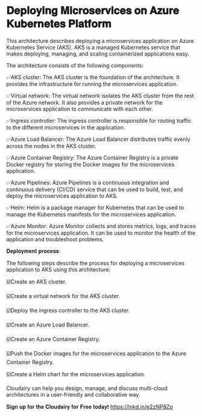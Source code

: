 # 𝐃𝐞𝐩𝐥𝐨𝐲𝐢𝐧𝐠 𝐌𝐢𝐜𝐫𝐨𝐬𝐞𝐫𝐯𝐢𝐜𝐞𝐬 𝐨𝐧 𝐀𝐳𝐮𝐫𝐞 𝐊𝐮𝐛𝐞𝐫𝐧𝐞𝐭𝐞𝐬 𝐏𝐥𝐚𝐭𝐟𝐨𝐫𝐦 

This architecture describes deploying a microservices application on Azure Kubernetes Service (AKS). AKS is a managed Kubernetes service that makes deploying, managing, and scaling containerized applications easy.

The architecture consists of the following components:

✅AKS cluster: The AKS cluster is the foundation of the architecture. It provides the infrastructure for running the microservices application.

✅Virtual network: The virtual network isolates the AKS cluster from the rest of the Azure network. It also provides a private network for the microservices application to communicate with each other.

✅Ingress controller: The ingress controller is responsible for routing traffic to the different microservices in the application.

✅Azure Load Balancer: The Azure Load Balancer distributes traffic evenly across the nodes in the AKS cluster.

✅Azure Container Registry: The Azure Container Registry is a private Docker registry for storing the Docker images for the microservices application.

✅Azure Pipelines: Azure Pipelines is a continuous integration and continuous delivery (CI/CD) service that can be used to build, test, and deploy the microservices application to AKS.

✅Helm: Helm is a package manager for Kubernetes that can be used to manage the Kubernetes manifests for the microservices application.

✅Azure Monitor: Azure Monitor collects and stores metrics, logs, and traces for the microservices application. It can be used to monitor the health of the application and troubleshoot problems.

𝐃𝐞𝐩𝐥𝐨𝐲𝐦𝐞𝐧𝐭 𝐩𝐫𝐨𝐜𝐞𝐬𝐬:

The following steps describe the process for deploying a microservices application to AKS using this architecture:

☑️Create an AKS cluster.

☑️Create a virtual network for the AKS cluster.

☑️Deploy the ingress controller to the AKS cluster.

☑️Create an Azure Load Balancer.

☑️Create an Azure Container Registry.

☑️Push the Docker images for the microservices application to the Azure Container Registry.

☑️Create a Helm chart for the microservices application.


Cloudairy can help you design, manage, and discuss multi-cloud architectures in a user-friendly and collaborative way. 

𝐒𝐢𝐠𝐧 𝐮𝐩 𝐟𝐨𝐫 𝐭𝐡𝐞 𝐂𝐥𝐨𝐮𝐝𝐚𝐢𝐫𝐲 𝐟𝐨𝐫 𝐅𝐫𝐞𝐞 𝐭𝐨𝐝𝐚𝐲❗
https://lnkd.in/e2zNP8Zp